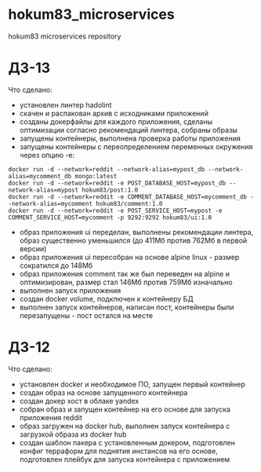 # hokum83_microservices
hokum83 microservices repository

# ДЗ-13
Что сделано:
- установлен линтер hadolint
- скачен и распакован архив с исходниками приложений
- созданы докерфайлы для каждого приложения, сделаны оптимизации согласно рекомендаций линтера, собраны образы
- запущены контейнеры, выполнена проверка работы приложения
- запущены контейнеры с переопределением переменных окружения через опцию -e:
```
docker run -d --network=reddit --network-alias=mypost_db --network-alias=mycomment_db mongo:latest
docker run -d --network=reddit -e POST_DATABASE_HOST=mypost_db --network-alias=mypost hokum83/post:1.0
docker run -d --network=reddit -e COMMENT_DATABASE_HOST=mycomment_db --network-alias=mycomment hokum83/comment:1.0
docker run -d --network=reddit -e POST_SERVICE_HOST=mypost -e COMMENT_SERVICE_HOST=mycomment -p 9292:9292 hokum83/ui:1.0
```
- образ приложения ui переделан, выполнены рекомендации линтера, образ существенно уменьшился (до 411Мб против 762Мб в первой версии)
- образ приложения ui пересобран на основе alpine linux - размер сократился до 148Мб
- образ приложения comment так же был переведен на alpine и оптимизирован, размер стал 146Мб против 759Мб изначально
- выполнен запуск приложения
- создан docker volume, подключен к контейнеру БД
- выполнен запуск контейнеров, написан пост, контейнеры были перезапущены - пост остался на месте

# ДЗ-12
Что сделано:
- установлен docker и необходимое ПО, запущен первый контейнер
- создан образ на основе запущенного контейнера
- создан докер хост в облаке yandex
- собран образ и запущен контейнер на его основе для запуска приложения reddit
- образ загружен на docker hub, выполнен запуск контейнера с загрузкой образа из docker hub
- создан шаблон пакера с установленным докером, подготовлен конфиг терраформ для поднятия инстансов на его основе, подготовлен плейбук для запуска контейнера с приложением
